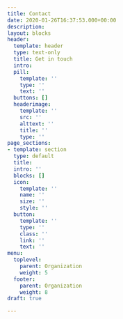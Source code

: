 ```yaml
---
title: Contact
date: 2020-01-26T16:37:53.000+00:00
description: 
layout: blocks
header:
  template: header
  type: text-only
  title: Get in touch
  intro: 
  pill:
    template: ''
    type: ''
    text: ''
  buttons: []
  headerimage:
    template: ''
    src: ''
    alttext: ''
    title: ''
    type: ''
page_sections:
- template: section
  type: default
  title: 
  intro: ''
  blocks: []
  icon:
    template: ''
    name: ''
    size: ''
    style: ''
  button:
    template: ''
    type: ''
    class: ''
    link: ''
    text: ''
menu:
  toplevel:
    parent: Organization
    weight: 5
  footer:
    parent: Organization
    weight: 8
draft: true

---
```

